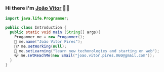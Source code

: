 ### Hi there i'm [João Vitor](https://github.com/JaumVitor) 👨‍💻

```java
import java.life.Programmer; 

public class Introduction {
  public static void main (String[] args){
    Progammer me = new Progammer(); 
    🧑 me.name("João Vitor Pires");
    🏊‍♂️ me.setWorking(null);
    👶 me.setLearning("learn new techonologies and starting on web");
    📪 me.setReachMe(new Email("joao.vitor.pires.060@gmail.com"));
  }
}
```
